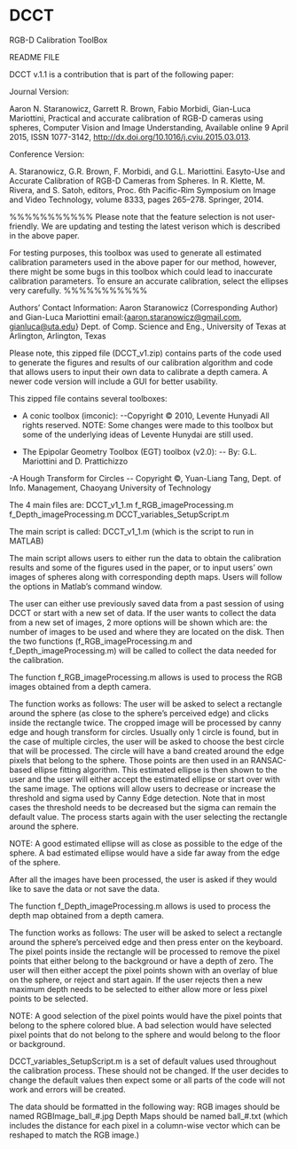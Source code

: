 # DCCT
RGB-D Calibration ToolBox


README FILE


DCCT v.1.1 is a contribution that is part of the following paper:

Journal Version:

Aaron N. Staranowicz, Garrett R. Brown, Fabio Morbidi, Gian-Luca Mariottini, Practical and accurate calibration of RGB-D cameras using spheres, Computer Vision and Image Understanding, Available online 9 April 2015, ISSN 1077-3142, http://dx.doi.org/10.1016/j.cviu.2015.03.013.

Conference Version:

A. Staranowicz, G.R. Brown, F. Morbidi, and G.L. Mariottini. Easyto-Use and Accurate Calibration of RGB-D Cameras from Spheres. In R. Klette, M. Rivera, and S. Satoh, editors, Proc. 6th Pacific-Rim Symposium on Image and Video Technology, volume 8333, pages 265–278. Springer, 2014. 

%%%%%%%%%%%
Please note that the feature selection is not user-friendly.  We are updating and testing the latest verison which is described in the above paper.  

For testing purposes, this toolbox was used to generate all estimated calibration parameters used in the above paper for our method, however, there might be some bugs in this toolbox which could lead to inaccurate calibration parameters.  To ensure an accurate calibration, select the ellipses very carefully.
%%%%%%%%%%%

Authors’ Contact Information:
Aaron Staranowicz (Corresponding Author) and Gian-Luca Mariottini
email:{aaron.staranowicz@gmail.com, gianluca@uta.edu}
Dept. of Comp. Science and Eng., University of Texas at Arlington, Arlington, Texas

Please note, this zipped file (DCCT_v1.zip) contains parts of the code used to generate the figures and results of our calibration algorithm and code that allows users to input their own data to calibrate a depth camera.  A newer code version will include a GUI for better usability. 

This zipped file contains several toolboxes:
- A conic toolbox (imconic):
  --Copyright © 2010, Levente Hunyadi All rights reserved. NOTE:  Some changes were made to this toolbox but some of the underlying ideas of Levente Hunydai are still used.

- The Epipolar Geometry Toolbox  (EGT)  toolbox (v2.0):
  -- By: G.L. Mariottini and D. Prattichizzo

-A Hough Transform for Circles 
 -- Copyright ©, Yuan-Liang Tang, Dept. of Info. Management, Chaoyang University of Technology


The 4 main files are:
 DCCT_v1_1.m
f_RGB_imageProcessing.m
f_Depth_imageProcessing.m
DCCT_variables_SetupScript.m

The main script is called:  DCCT_v1_1.m   (which is the script to run in MATLAB)

The main script allows users to either run the data to obtain the calibration results and some of the figures used in the paper, or to input users’ own images of spheres along with corresponding depth maps.  Users will follow the options in Matlab’s command window.  

The user can either use previously saved data from a past session of using DCCT or start with a new set of data.  If the user wants to collect the data from a new set of images, 2 more options will be shown which are:  the number of images to be used and where they are located on the disk.  Then the two functions (f_RGB_imageProcessing.m and f_Depth_imageProcessing.m) will be called to collect the data needed for the calibration.

The function f_RGB_imageProcessing.m allows is used to process the RGB images obtained from a depth camera. 

The function works as follows:   The user will be asked to select a rectangle around the sphere (as close to the sphere’s perceived edge) and clicks inside the rectangle twice.  The cropped image will be processed by canny edge and hough transform for circles.  Usually only 1 circle is found, but in the case of multiple circles, the user will be asked to choose the best circle that will be processed.  The circle will have a band created around the edge pixels that belong to the sphere.  Those points are then used in an RANSAC-based ellipse fitting algorithm.  This estimated ellipse is then shown to the user and the user will either accept the estimated ellipse or start over with the same image.  The options will allow users to decrease or increase the threshold and sigma used by Canny Edge detection.  Note that in most cases the threshold needs to be decreased but the sigma can remain the default value.  The process starts again with the user selecting the rectangle around the sphere. 

NOTE:  A good estimated ellipse will as close as possible to the edge of the sphere.  A bad estimated ellipse would have a side far away from the edge of the sphere.

After all the images have been processed, the user is asked if they would like to save the data or not save the data.


The function f_Depth_imageProcessing.m allows is used to process the depth map obtained from a depth camera. 

The function works as follows:  The user will be asked to select a rectangle around the sphere’s perceived edge and then press enter on the keyboard.  The pixel points inside the rectangle will be processed to remove the pixel points that either belong to the background or have a depth of zero.  The user will then either accept the pixel points shown with an overlay of blue on the sphere, or reject and start again.  If the user rejects then a new maximum depth needs to be selected to either allow more or less pixel points to be selected.

NOTE:  A good selection of the pixel points would have the pixel points that belong to the sphere colored blue.  A bad selection would have selected pixel points that do not belong to the sphere and would belong to the floor or background.

DCCT_variables_SetupScript.m is a set of default values used throughout the calibration process.  These should not be changed.  If the user decides to change the default values then expect some or all parts of the code will not work and errors will be created.  


The data should be formatted in the following way:
RGB images should be named RGBImage_ball_#.jpg
Depth Maps should be named ball_#.txt (which includes the distance for each pixel in a column-wise vector which can be reshaped to match the RGB image.)
